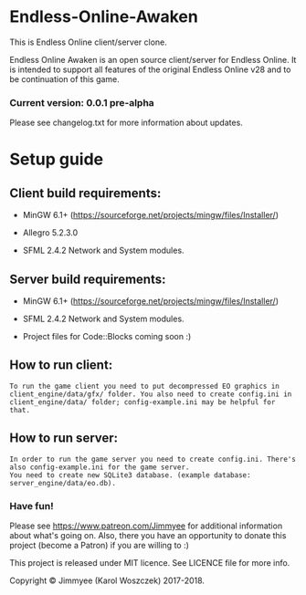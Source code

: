 # Endless-Online-Awaken
This is Endless Online client/server clone. 


Endless Online Awaken is an open source client/server for Endless Online. It is intended to support all features of the original Endless Online v28 and to be continuation of this game.


### Current version: 0.0.1 pre-alpha

Please see changelog.txt for more information about updates.


# Setup guide
## Client build requirements:
* MinGW 6.1+ (https://sourceforge.net/projects/mingw/files/Installer/)

* Allegro 5.2.3.0

* SFML 2.4.2 Network and System modules.

## Server build requirements:
* MinGW 6.1+ (https://sourceforge.net/projects/mingw/files/Installer/)

* SFML 2.4.2 Network and System modules.


* Project files for Code::Blocks coming soon :)

## How to run client:
```
To run the game client you need to put decompressed EO graphics in client_engine/data/gfx/ folder. You also need to create config.ini in client_engine/data/ folder; config-example.ini may be helpful for that.
```
## How to run server:
```
In order to run the game server you need to create config.ini. There's also config-example.ini for the game server.
You need to create new SQLite3 database. (example database: server_engine/data/eo.db).
```

### Have fun!

Please see https://www.patreon.com/Jimmyee for additional information about what's going on. Also, there you have an opportunity to donate this project (become a Patron) if you are willing to :)


This project is released under MIT licence. See LICENCE file for more info.

Copyright © Jimmyee (Karol Woszczek) 2017-2018.

